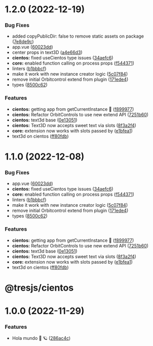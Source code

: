 # 1.2.0 (2022-12-19)

### Bug Fixes

- added copyPublicDir: false to remove static assets on package ([7e8de9c](https://github.com/Tresjs/tres/commit/7e8de9c4b4e63107b79a81a8686ad97256a29017))
- app.vue ([60023dd](https://github.com/Tresjs/tres/commit/60023dd5ad3fbbc5c139648fcf7b72a08149d340))
- center props in text3D ([a4e66d3](https://github.com/Tresjs/tres/commit/a4e66d30a015a62ad346e1186f30ea239f7a7bdd))
- **cientos:** fixed useCientos type issues ([34aefc6](https://github.com/Tresjs/tres/commit/34aefc6f3f2d51a4cc4e646160fa11b4936782e9))
- **core:** enabled function calling on process props ([f544371](https://github.com/Tresjs/tres/commit/f5443713cd34ad284bb01d4bb4ea1d23bb3e43d2))
- linters ([b1bbbcf](https://github.com/Tresjs/tres/commit/b1bbbcfce9e4511ed1ce3137f6f3ba082f7d29b0))
- make it work with new instance creator logic ([5c07f84](https://github.com/Tresjs/tres/commit/5c07f84e34b44a4d625b9c4e98acfe4274453a6d))
- remove initial Orbitcontrol extend from plugin ([171ede4](https://github.com/Tresjs/tres/commit/171ede4ff61bbc6b9edd5f0e83859e956ab0e30b))
- types ([8500c62](https://github.com/Tresjs/tres/commit/8500c6238927d6f6dbce71da2a4f5e1432a1c953))

### Features

- **cientos:** getting app from getCurrentInstance 🤩 ([f899977](https://github.com/Tresjs/tres/commit/f899977f25ec51a607946b726578811b87db85b3))
- **cientos:** Refactor OrbitControls to use new extend API ([7251b60](https://github.com/Tresjs/tres/commit/7251b6085c629d1fdbe4272cc264d21790ad8241))
- **cientos:** text3d base ([0e13051](https://github.com/Tresjs/tres/commit/0e130514b0975d6eadd41a8a999998128b92a189))
- **cientos:** Text3D now accepts sweet text via slots ([8f3a2f4](https://github.com/Tresjs/tres/commit/8f3a2f4787c3e2dff8d71e0588c60794abdd75a7))
- **core:** extension now works with slots passed by ([e1bfea1](https://github.com/Tresjs/tres/commit/e1bfea1a0901eb61a88b23fb0423f207877045f1))
- text3d on cientos ([ff80fdb](https://github.com/Tresjs/tres/commit/ff80fdb6cb0655d87ae9b24cc8904b96792baa00))

# 1.1.0 (2022-12-08)

### Bug Fixes

- app.vue ([60023dd](https://github.com/Tresjs/tres/commit/60023dd5ad3fbbc5c139648fcf7b72a08149d340))
- **cientos:** fixed useCientos type issues ([34aefc6](https://github.com/Tresjs/tres/commit/34aefc6f3f2d51a4cc4e646160fa11b4936782e9))
- **core:** enabled function calling on process props ([f544371](https://github.com/Tresjs/tres/commit/f5443713cd34ad284bb01d4bb4ea1d23bb3e43d2))
- linters ([b1bbbcf](https://github.com/Tresjs/tres/commit/b1bbbcfce9e4511ed1ce3137f6f3ba082f7d29b0))
- make it work with new instance creator logic ([5c07f84](https://github.com/Tresjs/tres/commit/5c07f84e34b44a4d625b9c4e98acfe4274453a6d))
- remove initial Orbitcontrol extend from plugin ([171ede4](https://github.com/Tresjs/tres/commit/171ede4ff61bbc6b9edd5f0e83859e956ab0e30b))
- types ([8500c62](https://github.com/Tresjs/tres/commit/8500c6238927d6f6dbce71da2a4f5e1432a1c953))

### Features

- **cientos:** getting app from getCurrentInstance 🤩 ([f899977](https://github.com/Tresjs/tres/commit/f899977f25ec51a607946b726578811b87db85b3))
- **cientos:** Refactor OrbitControls to use new extend API ([7251b60](https://github.com/Tresjs/tres/commit/7251b6085c629d1fdbe4272cc264d21790ad8241))
- **cientos:** text3d base ([0e13051](https://github.com/Tresjs/tres/commit/0e130514b0975d6eadd41a8a999998128b92a189))
- **cientos:** Text3D now accepts sweet text via slots ([8f3a2f4](https://github.com/Tresjs/tres/commit/8f3a2f4787c3e2dff8d71e0588c60794abdd75a7))
- **core:** extension now works with slots passed by ([e1bfea1](https://github.com/Tresjs/tres/commit/e1bfea1a0901eb61a88b23fb0423f207877045f1))
- text3d on cientos ([ff80fdb](https://github.com/Tresjs/tres/commit/ff80fdb6cb0655d87ae9b24cc8904b96792baa00))

# @tresjs/cientos

# 1.0.0 (2022-11-29)

### Features

- Hola mundo 🍩 🪐 ([286ac4c](https://github.com/Tresjs/tres/commit/286ac4ccead649f34636f27167daa035821256c9))

